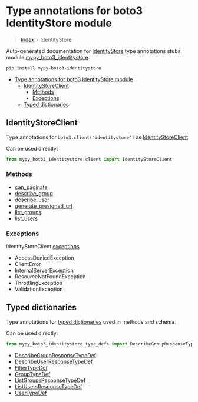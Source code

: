 # Type annotations for boto3 IdentityStore module

> [Index](..) > IdentityStore

Auto-generated documentation for
[IdentityStore](https://boto3.amazonaws.com/v1/documentation/api/latest/reference/services/identitystore.html#IdentityStore)
type annotations stubs module
[mypy_boto3_identitystore](https://pypi.org/project/mypy-boto3-identitystore/).

```bash
pip install mypy-boto3-identitystore
```

- [Type annotations for boto3 IdentityStore module](#type-annotations-for-boto3-identitystore-module)
  - [IdentityStoreClient](#identitystoreclient)
    - [Methods](#methods)
    - [Exceptions](#exceptions)
  - [Typed dictionaries](#typed-dictionaries)

## IdentityStoreClient

Type annotations for `boto3.client("identitystore")` as
[IdentityStoreClient](./client.md)

Can be used directly:

```python
from mypy_boto3_identitystore.client import IdentityStoreClient
```

### Methods

- [can_paginate](./client.md#can_paginate)
- [describe_group](./client.md#describe_group)
- [describe_user](./client.md#describe_user)
- [generate_presigned_url](./client.md#generate_presigned_url)
- [list_groups](./client.md#list_groups)
- [list_users](./client.md#list_users)

### Exceptions

IdentityStoreClient [exceptions](./client.md#exceptions)

- AccessDeniedException
- ClientError
- InternalServerException
- ResourceNotFoundException
- ThrottlingException
- ValidationException

## Typed dictionaries

Type annotations for [typed dictionaries](./type_defs.md) used in methods and
schema.

Can be used directly:

```python
from mypy_boto3_identitystore.type_defs import DescribeGroupResponseTypeDef, ...
```

- [DescribeGroupResponseTypeDef](./type_defs.md#describegroupresponsetypedef)
- [DescribeUserResponseTypeDef](./type_defs.md#describeuserresponsetypedef)
- [FilterTypeDef](./type_defs.md#filtertypedef)
- [GroupTypeDef](./type_defs.md#grouptypedef)
- [ListGroupsResponseTypeDef](./type_defs.md#listgroupsresponsetypedef)
- [ListUsersResponseTypeDef](./type_defs.md#listusersresponsetypedef)
- [UserTypeDef](./type_defs.md#usertypedef)
